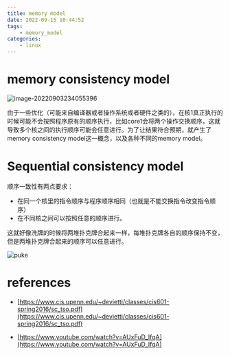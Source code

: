 ```yaml
---
title: memory model
date: 2022-09-15 10:44:52
tags:
    - memory_model
categories:
    - linux
---
```


# memory consistency model

![image-20220903234055396](http://img.singhe.art/image-20220903234055396.png)

由于一些优化（可能来自编译器或者操作系统或者硬件之类的），在核1真正执行的时候可能不会按照程序原有的顺序执行，比如core1会将两个操作交换顺序，这就导致多个核之间的执行顺序可能会任意进行。为了让结果符合预期，就产生了memory consistency model这一概念，以及各种不同的memory model。

<!--more-->

# Sequential consistency model

顺序一致性有两点要求：

- 在同一个核里的指令顺序与程序顺序相同（也就是不能交换指令改变指令顺序）
- 在不同核之间可以按照任意的顺序进行。

这就好像洗牌的时候将两堆扑克牌合起来一样，每堆扑克牌各自的顺序保持不变，但是两堆扑克牌合起来的顺序可以任意进行。

![puke](http://img.singhe.art/puke.jpeg)

# references

- [https://www.cis.upenn.edu/~devietti/classes/cis601-spring2016/sc_tso.pdf](https://www.cis.upenn.edu/~devietti/classes/cis601-spring2016/sc_tso.pdf)

- [https://www.youtube.com/watch?v=AUxFuD_IfqA](https://www.youtube.com/watch?v=AUxFuD_IfqA)
